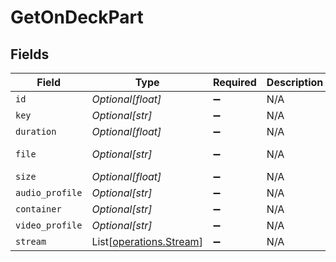 # GetOnDeckPart


## Fields

| Field                                                        | Type                                                         | Required                                                     | Description                                                  | Example                                                      |
| ------------------------------------------------------------ | ------------------------------------------------------------ | ------------------------------------------------------------ | ------------------------------------------------------------ | ------------------------------------------------------------ |
| `id`                                                         | *Optional[float]*                                            | :heavy_minus_sign:                                           | N/A                                                          | 80994                                                        |
| `key`                                                        | *Optional[str]*                                              | :heavy_minus_sign:                                           | N/A                                                          | /library/parts/80994/1655007810/file.mkv                     |
| `duration`                                                   | *Optional[float]*                                            | :heavy_minus_sign:                                           | N/A                                                          | 420080                                                       |
| `file`                                                       | *Optional[str]*                                              | :heavy_minus_sign:                                           | N/A                                                          | /tvshows/Bluey (2018)/Bluey (2018) - S02E33 - Circus.mkv     |
| `size`                                                       | *Optional[float]*                                            | :heavy_minus_sign:                                           | N/A                                                          | 55148931                                                     |
| `audio_profile`                                              | *Optional[str]*                                              | :heavy_minus_sign:                                           | N/A                                                          | lc                                                           |
| `container`                                                  | *Optional[str]*                                              | :heavy_minus_sign:                                           | N/A                                                          | mkv                                                          |
| `video_profile`                                              | *Optional[str]*                                              | :heavy_minus_sign:                                           | N/A                                                          | main                                                         |
| `stream`                                                     | List[[operations.Stream](../../models/operations/stream.md)] | :heavy_minus_sign:                                           | N/A                                                          |                                                              |